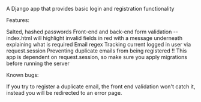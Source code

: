 A Django app that provides basic login and registration functionality

Features:

Salted, hashed passwords
Front-end and back-end form validation -- index.html will highlight invalid fields in red with a message underneath explaining what is required
Email regex
Tracking current logged in user via request.session
Preventing duplicate emails from being registered
!! This app is dependent on request.session, so make sure you apply migrations before running the server

Known bugs:

If you try to register a duplicate email, the front end validation won't catch it, instead you will be redirected to an error page.